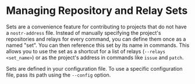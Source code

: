 # Managing Repository and Relay Sets

Sets are a convenience feature for contributing to projects that do not have a
`nostr-address` file. Instead of manually specifying the project's repositories
and relays for every command, you can define them once as a named "set". You can
then reference this set by its name in commands. This allows you to use the set
as a shortcut for a list of relays (`--relays <set_name>`) or as the project's
address in commands like `issue` and `patch`.

Sets are defined in your configuration file. To use a specific configuration
file, pass its path using the `--config` option.
